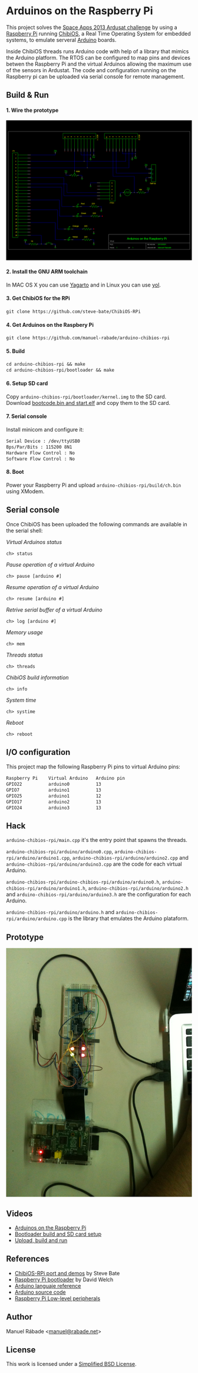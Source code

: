 Arduinos on the Raspberry Pi
============================

This project solves the [Space Apps 2013 Ardusat
challenge](http://2013.spaceappschallenge.org/challenge/ardusat/) by
using a [Raspberry Pi](http://www.raspberrypi.org/) running
[ChibiOS](http://www.chibios.org/), a Real Time Operating System for
embedded systems, to emulate serveral [Arduino](http://arduino.cc/)
boards.

Inside ChibiOS threads runs Arduino code with help of a library that
mimics the Arduino platform. The RTOS can be configured to map pins and
devices betwen the Raspberry Pi and the virtual Arduinos allowing the
maximum use of the sensors in Ardustat. The code and configuration
running on the Raspberry pi can be uploaded via serial console for
remote management.

Build & Run
-----------

#### 1. Wire the prototype

![Schematic](schematic/arduinos-on-the-raspberry-pi.png "Schematic")

#### 2. Install the GNU ARM toolchain

In MAC OS X you can use [Yagarto](http://www.yagarto.de/#downloadmac)
and in Linux you can use [yol](https://github.com/phaenovum/yol).

#### 3. Get ChibiOS for the RPi

    git clone https://github.com/steve-bate/ChibiOS-RPi

#### 4. Get Arduinos on the Raspbery Pi

    git clone https://github.com/manuel-rabade/arduino-chibios-rpi

#### 5. Build

    cd arduino-chibios-rpi && make
    cd arduino-chibios-rpi/bootloader && make

#### 6. Setup SD card

Copy `arduino-chibios-rpi/bootloader/kernel.img` to the SD
card. Download [bootcode.bin and
start.elf](https://github.com/raspberrypi/firmware) and copy them to
the SD card.

#### 7. Serial console

Install minicom and configure it:

    Serial Device : /dev/ttyUSB0 
    Bps/Par/Bits : 115200 8N1
    Hardware Flow Control : No
    Software Flow Control : No

#### 8. Boot

Power your Raspberry Pi and upload `arduino-chibios-rpi/build/ch.bin`
using XModem.

Serial console
--------------

Once ChibiOS has been uploaded the following commands are available in the serial shell:

*Virtual Arduinos status*

    ch> status

*Pause operation of a virtual Arduino*

    ch> pause [arduino #]

*Resume operation of a virtual Arduino*

    ch> resume [arduino #]

*Retrive serial buffer of a virtual Arduino*

    ch> log [arduino #]

*Memory usage*

    ch> mem

*Threads status*

    ch> threads

*ChibiOS build information*

    ch> info

*System time*

    ch> systime

*Reboot*

    ch> reboot

I/O configuration
-----------------

This project map the following Raspberry Pi pins to virtual Arduino
pins:

    Raspberry Pi    Virtual Arduino   Arduino pin
    GPIO22          arduino0          13
    GPIO7           arduino1          13
    GPIO25          arduino1          12
    GPIO17          arduino2          13
    GPIO24          arduino3          13

Hack
----

`arduino-chibios-rpi/main.cpp` it's the entry point that spawns the
threads.

`arduino-chibios-rpi/arduino/arduino0.cpp`,
`arduino-chibios-rpi/arduino/arduino1.cpp`,
`arduino-chibios-rpi/arduino/arduino2.cpp` and
`arduino-chibios-rpi/arduino/arduino3.cpp` are the code for each
virtual Arduino.

`arduino-chibios-rpi/arduino-chibios-rpi/arduino/arduino0.h`,
`arduino-chibios-rpi/arduino/arduino1.h`,
`arduino-chibios-rpi/arduino/arduino2.h` and
`arduino-chibios-rpi/arduino/arduino3.h` are the configuration for each
Arduino.

`arduino-chibios-rpi/arduino/arduino.h` and
`arduino-chibios-rpi/arduino/arduino.cpp` is the library that emulates
the Arduino plataform.

Prototype
---------

![Prototype](photo/arduinos-on-the-raspberry-pi.jpg "Prototype")

Videos
------

* [Arduinos on the Raspberry
  Pi](http://www.youtube.com/watch?v=Z6Uyguw1yAI)
* [Bootloader build and SD card
  setup](http://www.youtube.com/watch?v=gKtXT4GJeRg)
* [Upload, build and run](http://www.youtube.com/watch?v=D3jWURlTU5I)

References
----------

* [ChibiOS-RPi port and
  demos](https://github.com/steve-bate/ChibiOS-RPi) by Steve Bate
* [Raspberry Pi
  bootloader](https://github.com/dwelch67/raspberrypi/tree/master/bootloader05)
  by David Welch
* [Arduino languaje reference](http://arduino.cc/en/Reference/HomePage)
* [Arduino source code](http://github.com/arduino/Arduino)
* [Raspberry Pi Low-level
  peripherals](http://elinux.org/RPi_Low-level_peripherals)

Author
------

Manuel Rábade <[manuel@rabade.net](mailto:manuel@rabade.net)>

License
-------

This work is licensed under a [Simplified BSD License](LICENSE.txt).
